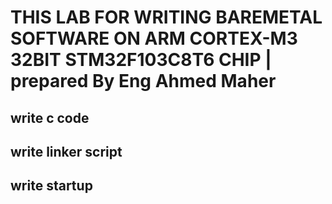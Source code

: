 # THIS LAB FOR WRITING BAREMETAL SOFTWARE ON ARM CORTEX-M3 32BIT  STM32F103C8T6 CHIP | prepared By Eng Ahmed Maher
## write  c code 
## write	linker script
## write  startup